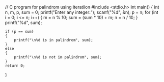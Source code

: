 // C program for palindrom using iteratiion
#include <stdio.h>
int main()
{
    int n, m, p, sum = 0;
    printf("Enter any integer:");
    scanf("%d", &n);
    p = n;
    for (int i = 0; i <= n; i++)
    {
        m = n % 10;
        sum = (sum * 10) + m;
        n = n / 10;
    }
    printf("%d", sum);

    if (p == sum)
    {
        printf("\n%d is in palindrom", sum);
    }
    else
    {
        printf("\n%d is not in palindrom", sum);
    }
    return 0;
}
